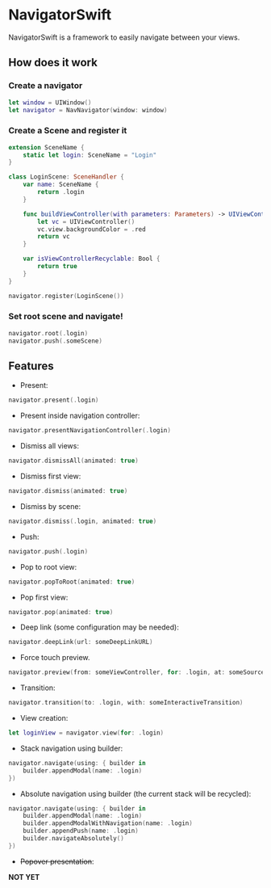 # NavigatorSwift

NavigatorSwift is a framework to easily navigate between your views.

## How does it work

### Create a navigator
```swift
let window = UIWindow()
let navigator = NavNavigator(window: window)
```

### Create a Scene and register it
```swift
extension SceneName {
	static let login: SceneName = "Login"
}

class LoginScene: SceneHandler {
	var name: SceneName {
		return .login
	}

	func buildViewController(with parameters: Parameters) -> UIViewController {
		let vc = UIViewController()
		vc.view.backgroundColor = .red
		return vc
	}

	var isViewControllerRecyclable: Bool {
		return true
	}
}
```

```swift
navigator.register(LoginScene())
```

### Set root scene and navigate!
```swift
navigator.root(.login)
navigator.push(.someScene)
```

## Features

- Present:
```swift
navigator.present(.login)
```
- Present inside navigation controller:
```swift
navigator.presentNavigationController(.login)
```
- Dismiss all views:
```swift
navigator.dismissAll(animated: true)
```
- Dismiss first view:
```swift
navigator.dismiss(animated: true)
```
- Dismiss by scene:
```swift
navigator.dismiss(.login, animated: true)
```
- Push:
```swift
navigator.push(.login)
```
- Pop to root view:
```swift
navigator.popToRoot(animated: true)
```
- Pop first view:
```swift
navigator.pop(animated: true)
```
- Deep link (some configuration may be needed):
```swift
navigator.deepLink(url: someDeepLinkURL)
```
- Force touch preview.
```swift
navigator.preview(from: someViewController, for: .login, at: someSourceView)
```
- Transition:
```swift
navigator.transition(to: .login, with: someInteractiveTransition)
```
- View creation:
```swift
let loginView = navigator.view(for: .login)
```
- Stack navigation using builder:
```swift
navigator.navigate(using: { builder in
	builder.appendModal(name: .login)
})
```
- Absolute navigation using builder (the current stack will be recycled):
```swift
navigator.navigate(using: { builder in
	builder.appendModal(name: .login)
	builder.appendModalWithNavigation(name: .login)
	builder.appendPush(name: .login)
	builder.navigateAbsolutely()
})
```
- ~~Popover presentation~~:

**NOT YET**
